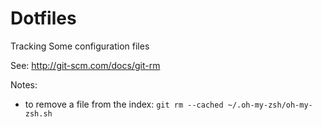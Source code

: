 # Dotfiles
Tracking Some configuration files

See: http://git-scm.com/docs/git-rm

Notes:
 - to remove a file from the index: `git rm --cached ~/.oh-my-zsh/oh-my-zsh.sh`
